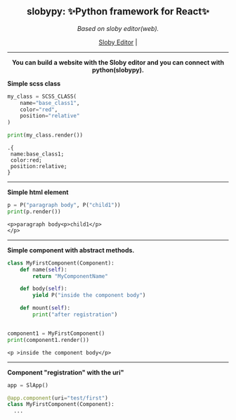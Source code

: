 <h2 align="center"><b>slobypy</b>: ✨Python framework for React✨</h2>
<p align="center"><i>Based on sloby editor(web).</i></p>

<p align="center">
  <a href="https://github.com/FlurryGlo/Sloby">Sloby Editor</a> |
  </p>
</p>

-----------

<p align="center"><b>You can build a website with the Sloby editor and you can connect with python(slobypy).</b></p>

**Simple scss class**
```py
my_class = SCSS_CLASS(
    name="base_class1",
    color="red",
    position="relative"
)

print(my_class.render())
```
```
.{
 name:base_class1;
 color:red;
 position:relative;
}
```
--------------------

**Simple html element**
```py
p = P("paragraph body", P("child1"))
print(p.render())
```
```
<p>paragraph body<p>child1</p>
</p>
```
-----------
**Simple component with abstract methods.**
```py
class MyFirstComponent(Component):
    def name(self):
        return "MyComponentName"

    def body(self):
        yield P("inside the component body")

    def mount(self):
        print("after registration")


component1 = MyFirstComponent()
print(component1.render())
```
```
<p >inside the component body</p>
```
-----------

**Component "registration" with the uri"**
```py
app = SlApp()

@app.component(uri="test/first")
class MyFirstComponent(Component):
  ...
```
